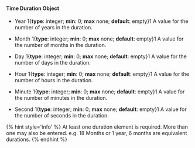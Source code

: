 #### Time Duration Object

  * <span class="md-element">Year</span> 1{**type**: integer; **min**: 0; **max** none; **default**: empty}1 A value for the number of years in the duration.
  
  * <span class="md-element">Month</span> 1{**type**: integer; **min**: 0; **max** none; **default**: empty}1 A value for the number of months in the duration.
  
  * <span class="md-element">Day</span> 1{**type**: integer; **min**: 0; **max** none; **default**: empty}1 A value for the number of days in the duration.
  
  * <span class="md-element">Hour</span> 1{**type**: integer; **min**: 0; **max** none; **default**: empty}1 A value for the number of hours in the duration.
  
  * <span class="md-element">Minute</span> 1{**type**: integer; **min**: 0; **max** none; **default**: empty}1 A value for the number of minutes in the duration.
  
  * <span class="md-element">Second</span> 1{**type**: integer; **min**: 0; **max** none; **default**: empty}1 A value for the number of seconds in the duration.
  
  {% hint style='info' %}
  At least one duration element is required.  More than one may also be entered.  e.g. 18 Months or 1 year, 6 months are equivalent durations.
  {% endhint %}
